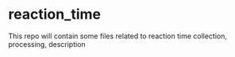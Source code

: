 # reaction_time
This repo will contain some files related to reaction time collection, processing, description
